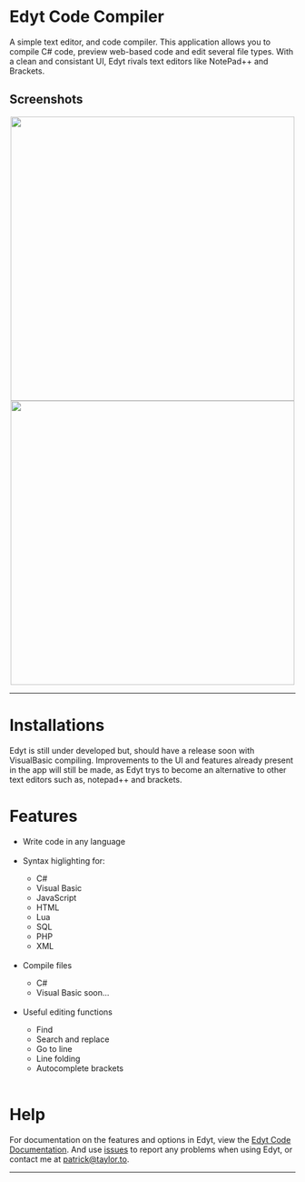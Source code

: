 # Edyt Code Compiler
A simple text editor, and code compiler. This application allows you to compile C# code, preview web-based code and edit several file types. With a clean
and consistant UI, Edyt rivals text editors like NotePad++ and Brackets.

## Screenshots
<div align="center">
    <img src="https://i.imgur.com/cG2mjvi.jpg" width="500">
    <img src="https://i.imgur.com/cYuGU0H.jpg" width="500">
</div>

---

# Installations
Edyt is still under developed but, should have a release soon with VisualBasic compiling. Improvements to the UI and features already
present in the app will still be made, as Edyt trys to become an alternative to other text editors such as, notepad++ and brackets.

# Features
<ul>
  <li>Write code in any language</li>
  <br>
  <li>Syntax higlighting for:</li>
  <ul>
      <li>C#</li>
      <li>Visual Basic</li>
      <li>JavaScript</li>
      <li>HTML</li>
      <li>Lua</li>
      <li>SQL</li>
      <li>PHP</li>
      <li>XML</li>
    </ul>
    <br>
    <li>Compile files</li>
    <ul>
       <li>C#</li>
       <li>Visual Basic soon...</li>
    </ul>
    <br>
    <li>Useful editing functions</li>
    <ul>
        <li>Find</li>
        <li>Search and replace</li>
        <li>Go to line</li>
        <li>Line folding</li>
        <li>Autocomplete brackets</li>
    </ul>
    <br>
</ul>

# Help
For documentation on the features and options in Edyt, view the [Edyt Code Documentation](https://github.com/patoriko/Edyt-Code-Compiler/wiki). And 
use [issues](https://github.com/patoriko/Edyt-Code-Compiler/issues) to report any problems when using Edyt, or contact me at patrick@taylor.to.

---
